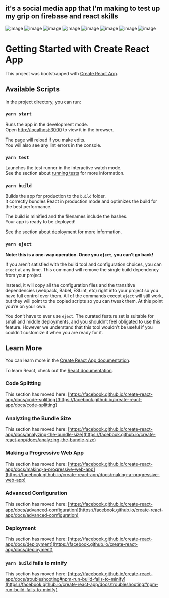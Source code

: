 ## it's a social media app that I'm making to test up my grip on firebase and react skills
![image](https://user-images.githubusercontent.com/62583380/117466680-a129c800-af70-11eb-9a2e-bdabbb4b3f5c.png)
![image](https://user-images.githubusercontent.com/62583380/117466922-d6ceb100-af70-11eb-8b0e-b435ab2be7dd.png)
![image](https://user-images.githubusercontent.com/62583380/117466971-e4843680-af70-11eb-8f56-6610708f9f2a.png)
![image](https://user-images.githubusercontent.com/62583380/117467064-f82f9d00-af70-11eb-9bbf-94362a00cb74.png)
![image](https://user-images.githubusercontent.com/62583380/117467110-0382c880-af71-11eb-8069-29269d5d6b71.png)
![image](https://user-images.githubusercontent.com/62583380/117468010-e4d10180-af71-11eb-9e18-18c96431d2b2.png)
![image](https://user-images.githubusercontent.com/62583380/117468367-3bd6d680-af72-11eb-9237-15ab73218ecc.png)
![image](https://user-images.githubusercontent.com/62583380/117467327-34fb9400-af71-11eb-918b-442a9a84e4da.png)



# Getting Started with Create React App

This project was bootstrapped with [Create React App](https://github.com/facebook/create-react-app).

## Available Scripts

In the project directory, you can run:

### `yarn start`

Runs the app in the development mode.\
Open [http://localhost:3000](http://localhost:3000) to view it in the browser.

The page will reload if you make edits.\
You will also see any lint errors in the console.

### `yarn test`

Launches the test runner in the interactive watch mode.\
See the section about [running tests](https://facebook.github.io/create-react-app/docs/running-tests) for more information.

### `yarn build`

Builds the app for production to the `build` folder.\
It correctly bundles React in production mode and optimizes the build for the best performance.

The build is minified and the filenames include the hashes.\
Your app is ready to be deployed!

See the section about [deployment](https://facebook.github.io/create-react-app/docs/deployment) for more information.

### `yarn eject`

**Note: this is a one-way operation. Once you `eject`, you can’t go back!**

If you aren’t satisfied with the build tool and configuration choices, you can `eject` at any time. This command will remove the single build dependency from your project.

Instead, it will copy all the configuration files and the transitive dependencies (webpack, Babel, ESLint, etc) right into your project so you have full control over them. All of the commands except `eject` will still work, but they will point to the copied scripts so you can tweak them. At this point you’re on your own.

You don’t have to ever use `eject`. The curated feature set is suitable for small and middle deployments, and you shouldn’t feel obligated to use this feature. However we understand that this tool wouldn’t be useful if you couldn’t customize it when you are ready for it.

## Learn More

You can learn more in the [Create React App documentation](https://facebook.github.io/create-react-app/docs/getting-started).

To learn React, check out the [React documentation](https://reactjs.org/).

### Code Splitting

This section has moved here: [https://facebook.github.io/create-react-app/docs/code-splitting](https://facebook.github.io/create-react-app/docs/code-splitting)

### Analyzing the Bundle Size

This section has moved here: [https://facebook.github.io/create-react-app/docs/analyzing-the-bundle-size](https://facebook.github.io/create-react-app/docs/analyzing-the-bundle-size)

### Making a Progressive Web App

This section has moved here: [https://facebook.github.io/create-react-app/docs/making-a-progressive-web-app](https://facebook.github.io/create-react-app/docs/making-a-progressive-web-app)

### Advanced Configuration

This section has moved here: [https://facebook.github.io/create-react-app/docs/advanced-configuration](https://facebook.github.io/create-react-app/docs/advanced-configuration)

### Deployment

This section has moved here: [https://facebook.github.io/create-react-app/docs/deployment](https://facebook.github.io/create-react-app/docs/deployment)

### `yarn build` fails to minify

This section has moved here: [https://facebook.github.io/create-react-app/docs/troubleshooting#npm-run-build-fails-to-minify](https://facebook.github.io/create-react-app/docs/troubleshooting#npm-run-build-fails-to-minify)
